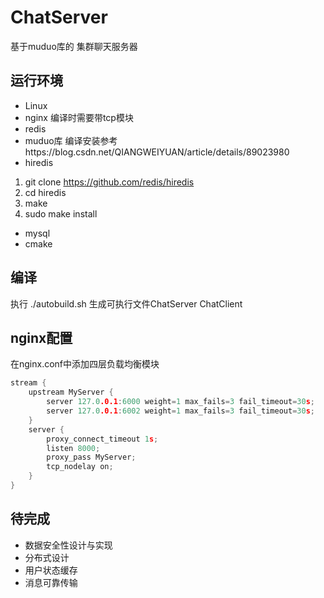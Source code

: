 # ChatServer
基于muduo库的 集群聊天服务器 
## 运行环境 
* Linux 
* nginx
编译时需要带tcp模块
* redis
* muduo库 编译安装参考https://blog.csdn.net/QIANGWEIYUAN/article/details/89023980
* hiredis
1. git clone https://github.com/redis/hiredis
2. cd hiredis
3. make
4. sudo make install
* mysql
* cmake

## 编译
执行 ./autobuild.sh 生成可执行文件ChatServer ChatClient
## nginx配置
在nginx.conf中添加四层负载均衡模块
```c
stream {
    upstream MyServer {
        server 127.0.0.1:6000 weight=1 max_fails=3 fail_timeout=30s;
        server 127.0.0.1:6002 weight=1 max_fails=3 fail_timeout=30s;
    }
    server {
        proxy_connect_timeout 1s;
        listen 8000;
        proxy_pass MyServer;
        tcp_nodelay on;
    }
}
```
## 待完成
* 数据安全性设计与实现
* 分布式设计
* 用户状态缓存
* 消息可靠传输
